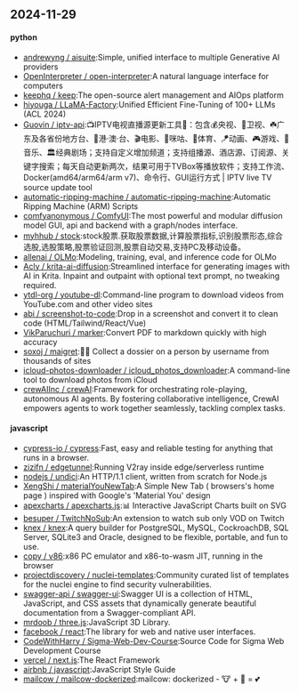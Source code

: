 ## 2024-11-29

#### python
* [andrewyng / aisuite](https://github.com/andrewyng/aisuite):Simple, unified interface to multiple Generative AI providers
* [OpenInterpreter / open-interpreter](https://github.com/OpenInterpreter/open-interpreter):A natural language interface for computers
* [keephq / keep](https://github.com/keephq/keep):The open-source alert management and AIOps platform
* [hiyouga / LLaMA-Factory](https://github.com/hiyouga/LLaMA-Factory):Unified Efficient Fine-Tuning of 100+ LLMs (ACL 2024)
* [Guovin / iptv-api](https://github.com/Guovin/iptv-api):📺IPTV电视直播源更新工具🚀：包含💰央视、📡卫视、☘️广东及各省份地方台、🌊港·澳·台、🎬电影、🎥咪咕、🏀体育、🪁动画、🎮游戏、🎵音乐、🏛经典剧场；支持自定义增加频道；支持组播源、酒店源、订阅源、关键字搜索；每天自动更新两次，结果可用于TVBox等播放软件；支持工作流、Docker(amd64/arm64/arm v7)、命令行、GUI运行方式 | IPTV live TV source update tool
* [automatic-ripping-machine / automatic-ripping-machine](https://github.com/automatic-ripping-machine/automatic-ripping-machine):Automatic Ripping Machine (ARM) Scripts
* [comfyanonymous / ComfyUI](https://github.com/comfyanonymous/ComfyUI):The most powerful and modular diffusion model GUI, api and backend with a graph/nodes interface.
* [myhhub / stock](https://github.com/myhhub/stock):stock股票.获取股票数据,计算股票指标,识别股票形态,综合选股,选股策略,股票验证回测,股票自动交易,支持PC及移动设备。
* [allenai / OLMo](https://github.com/allenai/OLMo):Modeling, training, eval, and inference code for OLMo
* [Acly / krita-ai-diffusion](https://github.com/Acly/krita-ai-diffusion):Streamlined interface for generating images with AI in Krita. Inpaint and outpaint with optional text prompt, no tweaking required.
* [ytdl-org / youtube-dl](https://github.com/ytdl-org/youtube-dl):Command-line program to download videos from YouTube.com and other video sites
* [abi / screenshot-to-code](https://github.com/abi/screenshot-to-code):Drop in a screenshot and convert it to clean code (HTML/Tailwind/React/Vue)
* [VikParuchuri / marker](https://github.com/VikParuchuri/marker):Convert PDF to markdown quickly with high accuracy
* [soxoj / maigret](https://github.com/soxoj/maigret):🕵️‍♂️ Collect a dossier on a person by username from thousands of sites
* [icloud-photos-downloader / icloud_photos_downloader](https://github.com/icloud-photos-downloader/icloud_photos_downloader):A command-line tool to download photos from iCloud
* [crewAIInc / crewAI](https://github.com/crewAIInc/crewAI):Framework for orchestrating role-playing, autonomous AI agents. By fostering collaborative intelligence, CrewAI empowers agents to work together seamlessly, tackling complex tasks.

#### javascript
* [cypress-io / cypress](https://github.com/cypress-io/cypress):Fast, easy and reliable testing for anything that runs in a browser.
* [zizifn / edgetunnel](https://github.com/zizifn/edgetunnel):Running V2ray inside edge/serverless runtime
* [nodejs / undici](https://github.com/nodejs/undici):An HTTP/1.1 client, written from scratch for Node.js
* [XengShi / materialYouNewTab](https://github.com/XengShi/materialYouNewTab):A Simple New Tab ( browsers's home page ) inspired with Google's 'Material You' design
* [apexcharts / apexcharts.js](https://github.com/apexcharts/apexcharts.js):📊 Interactive JavaScript Charts built on SVG
* [besuper / TwitchNoSub](https://github.com/besuper/TwitchNoSub):An extension to watch sub only VOD on Twitch
* [knex / knex](https://github.com/knex/knex):A query builder for PostgreSQL, MySQL, CockroachDB, SQL Server, SQLite3 and Oracle, designed to be flexible, portable, and fun to use.
* [copy / v86](https://github.com/copy/v86):x86 PC emulator and x86-to-wasm JIT, running in the browser
* [projectdiscovery / nuclei-templates](https://github.com/projectdiscovery/nuclei-templates):Community curated list of templates for the nuclei engine to find security vulnerabilities.
* [swagger-api / swagger-ui](https://github.com/swagger-api/swagger-ui):Swagger UI is a collection of HTML, JavaScript, and CSS assets that dynamically generate beautiful documentation from a Swagger-compliant API.
* [mrdoob / three.js](https://github.com/mrdoob/three.js):JavaScript 3D Library.
* [facebook / react](https://github.com/facebook/react):The library for web and native user interfaces.
* [CodeWithHarry / Sigma-Web-Dev-Course](https://github.com/CodeWithHarry/Sigma-Web-Dev-Course):Source Code for Sigma Web Development Course
* [vercel / next.js](https://github.com/vercel/next.js):The React Framework
* [airbnb / javascript](https://github.com/airbnb/javascript):JavaScript Style Guide
* [mailcow / mailcow-dockerized](https://github.com/mailcow/mailcow-dockerized):mailcow: dockerized - 🐮 + 🐋 = 💕
